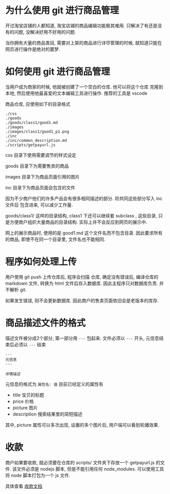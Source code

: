 
# 为什么使用 git 进行商品管理

开过淘宝店铺的人都知道, 淘宝店铺的商品编辑功能极其难用. 只解决了有还是没有的问题, 没解决好用不好用的问题.

当你拥有大量的商品类目, 需要对上架的商品进行详尽管理的时候, 就知道只能在网页进行操作是绝对的噩梦.

# 如何使用 git 进行商品管理

当用户成为商家的时候, 他就被创建了一个空白的仓库. 他可以将这个仓库 克隆到本地, 然后使用他最喜爱的文本编辑工具进行操作. 推荐的工具是 vscode

商品仓库, 应使用如下的目录格式


```
./css
./goods
./goods/class1/good1.md
./images
./images/class1/good1_p1.png
./inc
./inc/common_description.md
./scripts/getpayurl.js
```

css 目录下使用需要调节的样式设定

goods 目录下为需要售卖的商品

images 目录下为商品页面引用的图片

inc 目录下为商品页面会包含的文件

因为不少商户他们的许多产品会有很多相同描述的部分. 将共同这些部分写入 inc 文件后 包含进来, 可以减少工作量.

goods/class1/ 这样的目录结构, class1 下还可以继续套 subclass , 这些目录, 只是方便商户组织大量商品的目录结构. 实际上并不会反应到网页的展示中.

网上的展示商品时, 使用的是 good1.md 这个文件名而不包含目录. 因此要求所有的商品, 即使不在同一个目录里, 文件名也不能相同.

# 程序如何处理上传

用户使用 git push 上传仓库后, 程序会扫描 仓库, 确定没有错误后, 编译仓库的 markdown 文件, 转换为 html 文件后存入数据库. 因此主程序只对数据库负责.
并不解析 git.

如果发生错误, 则不会更新数据库. 因此商户的售卖页面依旧会是老版本的库存.

# 商品描述文件的格式

描述文件被分成2个部分, 第一部分用 ```---``` 包起来. 文件必须以 ```---``` 开头, 元信息结束后必须以 ```---``` 结束
```
---
元信息
---

详情描述
```

元信息的格式为 ```属性名: 值```
目前已经定义的属性有

 - title 宝贝的标题
 - price 价格
 - picture 图片
 - description 搜索结果里的简短描述

其中, picture 属性可以多次出现, 设置的多个图片后, 用户端可以看到轮播效果.

# 收款

商户如果要收款, 就必须要在仓库的 scripts/ 文件夹下存放一个 getpayurl.js 的文件. 该文件必须是 nodejs 脚本, 但是不能引用任何 node_modules.
可以使用工具将 node 脚本打包为一个 js 文件.

具体查看 [收款文档](pay.md)

